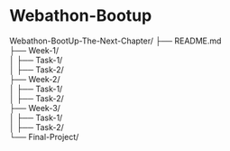 # Webathon-Bootup

Webathon-BootUp-The-Next-Chapter/
├── README.md  
├── Week-1/  
│   ├── Task-1/  
│   ├── Task-2/  
├── Week-2/  
│   ├── Task-1/  
│   ├── Task-2/  
├── Week-3/  
│   ├── Task-1/  
│   ├── Task-2/  
└── Final-Project/  

